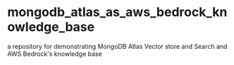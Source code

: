 # mongodb_atlas_as_aws_bedrock_knowledge_base
a repository for demonstrating MongoDB Atlas Vector store and Search and AWS Bedrock's knowledge base
